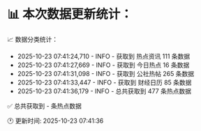 📊 本次数据更新统计：
==========================

📈 数据分类统计：
- 2025-10-23 07:41:24,710 - INFO - 获取到 热点资讯 111 条数据
- 2025-10-23 07:41:27,669 - INFO - 获取到 今日热点 16 条数据
- 2025-10-23 07:41:31,098 - INFO - 获取到 公社热帖 265 条数据
- 2025-10-23 07:41:33,447 - INFO - 获取到 财经日历 85 条数据
- 2025-10-23 07:41:36,179 - INFO - 总共获取到 477 条热点数据

✅ 总共获取到 - 条热点数据

🕐 更新时间: 2025-10-23 07:41:36
